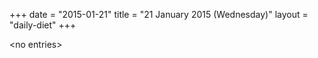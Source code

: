 +++
date = "2015-01-21"
title = "21 January 2015 (Wednesday)"
layout = "daily-diet"
+++

\<no entries\>
